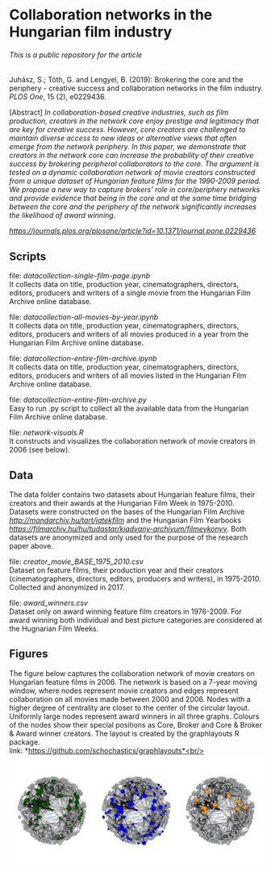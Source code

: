 # Collaboration networks in the Hungarian film industry

###### This is a public repository for the article

Juhász, S.; Tóth, G. and Lengyel, B. (2019): Brokering the core and the periphery - creative success and collaboration networks in the film industry. *PLOS One*, 15 (2), e0229436.

[Abstract]
*In collaboration-based creative industries, such as film production, creators in the network core enjoy prestige and legitimacy that are key for creative success. However, core creators are challenged to maintain diverse access to new ideas or alternative views that often emerge from the network periphery. In this paper, we demonstrate that creators in the network core can increase the probability of their creative success by brokering peripheral collaborators to the core. The argument is tested on a dynamic collaboration network of movie creators constructed from a unique dataset of Hungarian feature films for the 1990-2009 period. We propose a new way to capture brokers’ role in core/periphery networks and provide evidence that being in the core and at the same time bridging between the core and the periphery of the network significantly increases the likelihood of award winning.* <br>

*https://journals.plos.org/plosone/article?id=10.1371/journal.pone.0229436* <br>


## Scripts <br>

file: *datacollection-single-film-page.ipynb*<br>
It collects data on title, production year, cinematographers, directors, editors, producers and writers of a single movie from the Hungarian Film Archive online database. <br>

file: *datacollection-all-movies-by-year.ipynb*<br>
It collects data on title, production year, cinematographers, directors, editors, producers and writers of all movies produced in a year from the Hungarian Film Archive online database. <br>

file: *datacollection-entire-film-archive.ipynb*<br>
It collects data on title, production year, cinematographers, directors, editors, producers and writers of all movies listed in the Hungarian Film Archive online database. <br>

file: *datacollection-entire-film-archive.py* <br>
Easy to run .py script to collect all the available data from the Hungarian Film Archive online database. <br>

file: *network-visuals.R* <br>
It constructs and visualizes the collaboration network of movie creators in 2006 (see below). <br>

## Data <br>

The data folder contains two datasets about Hungarian feature films, their creators and their awards at the Hungarian Film Week in 1975-2010. Datasets were constructed on the bases of the Hungarian Film Archive *http://mandarchiv.hu/tart/jatekfilm* and the Hungarian Film Yearbooks *https://filmarchiv.hu/hu/tudastar/kiadvany-archivum/filmevkonyv*. Both datasets are anonymized and only used for the purpose of the research paper above. <br>

file: *creator_movie_BASE_1975_2010.csv* <br>
Dataset on feature films, their production year and their creators (cinematographers, directors, editors, producers and writers), in 1975-2010. Collected and anonymized in 2017. 

file: *award_winners.csv* <br>
Dataset only on award winning feature film creators in 1976-2009. For award winning both individual and best picture categories are considered at the Hugnarian Film Weeks.<br>


## Figures <br>
The figure below captures the collaboration network of movie creators on Hungarian feature films in 2006. The network is based on a 7-year moving window, where nodes represent movie creators and edges represent collaboration on all movies made between 2000 and 2006. Nodes with a higher degree of centrality are closer to the center of the circular layout.  Uniformly large nodes represent award winners in all three graphs. Colours of the nodes show their special positions as Core, Broker and Core & Broker & Award winner creators. The layout is created by the graphlayouts R package. <br>
link: *https://github.com/schochastics/graphlayouts*<br/>
<br/>
![](figures/networks-core-broker-awardwinner.png)<br/>




